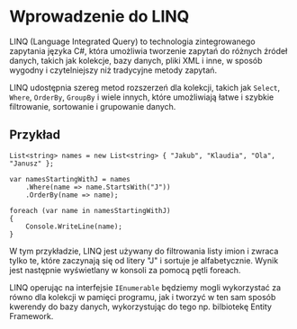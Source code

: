 # Wprowadzenie do LINQ

LINQ (Language Integrated Query) to technologia zintegrowanego zapytania języka C#, która umożliwia tworzenie zapytań do różnych źródeł danych, takich jak kolekcje, bazy danych, pliki XML i inne, w sposób wygodny i czytelniejszy niż tradycyjne metody zapytań.

LINQ udostępnia szereg metod rozszerzeń dla kolekcji, takich jak `Select`, `Where`, `OrderBy`, `GroupBy` i wiele innych, które umożliwiają łatwe i szybkie filtrowanie, sortowanie i grupowanie danych.

## Przykład

```
List<string> names = new List<string> { "Jakub", "Klaudia", "Ola", "Janusz" };

var namesStartingWithJ = names
    .Where(name => name.StartsWith("J"))
    .OrderBy(name => name);

foreach (var name in namesStartingWithJ)
{
    Console.WriteLine(name);
}
```

W tym przykładzie, LINQ jest używany do filtrowania listy imion i zwraca tylko te, które zaczynają się od litery "J" i sortuje je alfabetycznie. Wynik jest następnie wyświetlany w konsoli za pomocą pętli foreach.

LINQ operując na interfejsie `IEnumerable` będziemy mogli wykorzystać za równo dla kolekcji w pamięci programu, jak i tworzyć w ten sam sposób kwerendy do bazy danych, wykorzystując do tego np. bilbiotekę Entity Framework.